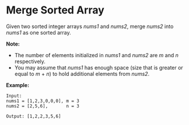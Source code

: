 # Merge Sorted Array

Given two sorted integer arrays _nums1_ and _nums2_, merge _nums2_ into _nums1_ as one sorted array.

**Note:**

- The number of elements initialized in _nums1_ and _nums2_ are _m_ and _n_ respectively.
- You may assume that _nums1_ has enough space (size that is greater or equal to _m_ + _n_) to hold additional elements from _nums2_.

**Example:**

```pseudo
Input:
nums1 = [1,2,3,0,0,0], m = 3
nums2 = [2,5,6],       n = 3

Output: [1,2,2,3,5,6]
```
